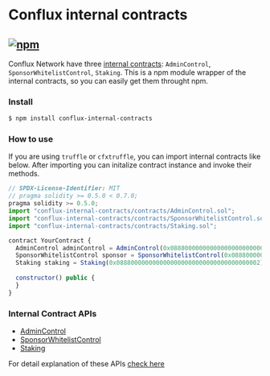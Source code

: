 # Conflux internal contracts

[![npm](https://img.shields.io/npm/v/conflux-internal-contracts.svg)](https://www.npmjs.com/package/conflux-internal-contracts)
-----------------------

Conflux Network have three [internal contracts](https://github.com/Conflux-Chain/conflux-rust/tree/master/internal_contract): `AdminControl`, `SponsorWhitelistControl`, `Staking`. 
This is a npm module wrapper of the internal contracts, so you can easily get them throught npm.


### Install
```sh
$ npm install conflux-internal-contracts
```


### How to use
If you are using `truffle` or `cfxtruffle`, you can import internal contracts like below.
After importing you can initalize contract instance and invoke their methods.

```js
// SPDX-License-Identifier: MIT
// pragma solidity >= 0.5.0 < 0.7.0;
pragma solidity >= 0.5.0;
import "conflux-internal-contracts/contracts/AdminControl.sol";
import "conflux-internal-contracts/contracts/SponsorWhitelistControl.sol";
import "conflux-internal-contracts/contracts/Staking.sol";

contract YourContract {
  AdminControl adminControl = AdminControl(0x0888000000000000000000000000000000000000);
  SponsorWhitelistControl sponsor = SponsorWhitelistControl(0x0888000000000000000000000000000000000001);
  Staking staking = Staking(0x0888000000000000000000000000000000000002);
  
  constructor() public {
  }
}
```

### Internal Contract APIs

* [AdminControl](./docs/AdminControl.md)
* [SponsorWhitelistControl](./docs/SponsorWhitelistControl.md)
* [Staking](./docs/Staking.md)

For detail explanation of these APIs [check here](https://github.com/Conflux-Chain/conflux-rust/tree/master/internal_contract)